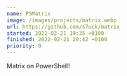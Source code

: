 ```yaml
---
name: PSMatrix
image: /images/projects/matrix.webp
url: https://github.com/s7uck/matrix
started: 2022-02-21 19:35 +0100
finished: 2022-02-21 20:42 +0100
priority: 0
---
```

Matrix on PowerShell!